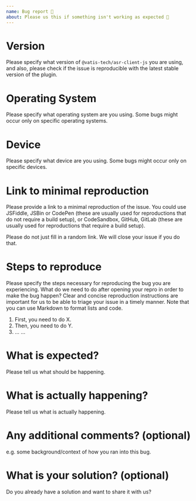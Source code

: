 ```yaml
---
name: Bug report 🐞
about: Please us this if something isn't working as expected 🤔
---
```


# Version

Please specify what version of `@vatis-tech/asr-client-js` you are using, and also, please check if the issue is reproducible with the latest stable version of the plugin.

# Operating System

Please specify what operating system are you using. Some bugs might occur only on specific operating systems.

# Device

Please specify what device are you using. Some bugs might occur only on specific devices.

# Link to minimal reproduction

Please provide a link to a minimal reproduction of the issue. You could use JSFiddle, JSBin or CodePen (these are usually used for reproductions that do not require a build setup), or CodeSandbox, GitHub, GitLab (these are usually used for reproductions that require a build setup).

Please do not just fill in a random link. We will close your issue if you do that.

# Steps to reproduce

Please specify the steps necessary for reproducing the bug you are experiencing.
What do we need to do after opening your repro in order to make the bug happen? Clear and concise reproduction instructions are important for us to be able to triage your issue in a timely manner. Note that you can use Markdown to format lists and code.

1. First, you need to do X.
2. Then, you need to do Y.
3. ...
   ...

# What is expected?

Please tell us what should be happening.

# What is actually happening?

Please tell us what is actually happening.

# Any additional comments? (optional)

e.g. some background/context of how you ran into this bug.

# What is your solution? (optional)

Do you already have a solution and want to share it with us?
